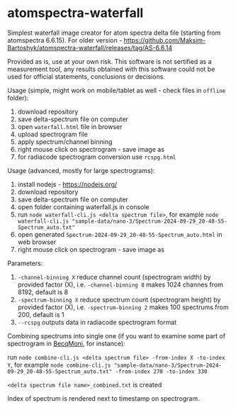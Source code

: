 # atomspectra-waterfall

Simplest waterfall image creator for atom spectra delta file (starting from atomspectra 6.6.15). For older version - https://github.com/Maksim-Bartoshyk/atomspectra-waterfall/releases/tag/AS-6.6.14

Provided as is, use at your own risk. This software is not sertified as a measurement tool, any results obtained with this software could not be used for official statements, conclusions or decisions.

Usage (simple, might work on mobile/tablet as well - check files in ```offline``` folder):
1) download repository
2) save delta-spectrum file on computer
3) open ```waterfall.html``` file in browser
4) upload spectrogram file
5) apply spectrum/channel binning
6) right mouse click on spectrogram - save image as
7) for radiacode spectrogram conversion use ```rcspg.html```

Usage (advanced, mostly for large spectrograms):
1) install nodejs - https://nodejs.org/
2) download repository
3) save delta-spectrum file on computer
4) open folder containing waterfall.js in console
5) run ```node waterfall-cli.js <delta spectrum file>```, for example ```node waterfall-cli.js "sample-data/nano-3/Spectrum-2024-09-29_20-48-55-Spectrum_auto.txt"```
6) open generated ```Spectrum-2024-09-29_20-48-55-Spectrum_auto.html``` in web browser
7) right mouse click on spectrogram - save image as

Parameters:
1) ```-channel-binning X``` reduce channel count (spectrogram width) by provided factor (X), i.e. ```-channel-binning 8``` makes 1024 channes from 8192, default is 8
2) ```-spectrum-binning X``` reduce spectrum count (spectrogram height) by provided factor (X), i.e. ```-spectrum-binning 2``` makes 100 spectrums from 200, default is 1
3) ```--rcspg``` outputs data in radiacode spectrogram format

Combining spectrums into single one (if you want to examine some part of spectrogram in [BecqMoni](https://github.com/Am6er/BecqMoni), for instance):

run ```node combine-cli.js <delta spectrum file> -from-index X -to-index Y```, for example ```node combine-cli.js "sample-data/nano-3/Spectrum-2024-09-29_20-48-55-Spectrum_auto.txt" -from-index 270 -to-index 330```

```<delta spectrum file name>_combined.txt``` is created

Index of spectrum is rendered next to timestamp on spectrogram.
